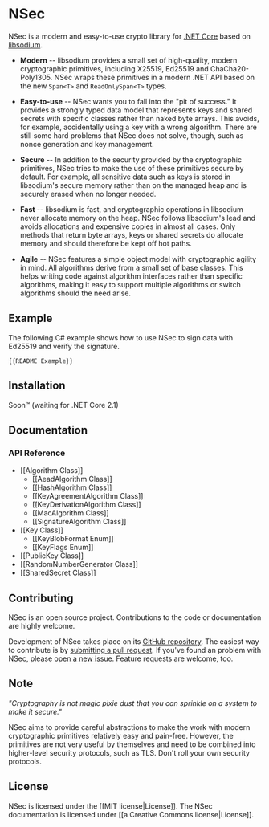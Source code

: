 # NSec

NSec is a modern and easy-to-use crypto library for
[.NET Core](https://dotnet.github.io/) based on
[libsodium](https://libsodium.org/).

* **Modern** -- libsodium provides a small set of high-quality, modern
cryptographic primitives, including X25519, Ed25519 and ChaCha20-Poly1305. NSec
wraps these primitives in a modern .NET API based on the new `Span<T>` and
`ReadOnlySpan<T>` types.

* **Easy-to-use** -- NSec wants you to fall into the "pit of success." It
provides a strongly typed data model that represents keys and shared secrets
with specific classes rather than naked byte arrays. This avoids, for example,
accidentally using a key with a wrong algorithm. There are still some hard
problems that NSec does not solve, though, such as nonce generation and key
management.

* **Secure** -- In addition to the security provided by the cryptographic
primitives, NSec tries to make the use of these primitives secure by default.
For example, all sensitive data such as keys is stored in libsodium's secure
memory rather than on the managed heap and is securely erased when no longer
needed.

* **Fast** -- libsodium is fast, and cryptographic operations in libsodium never
allocate memory on the heap. NSec follows libsodium's lead and avoids
allocations and expensive copies in almost all cases. Only methods that return
byte arrays, keys or shared secrets do allocate memory and should therefore be
kept off hot paths.

* **Agile** -- NSec features a simple object model with cryptographic agility in
mind. All algorithms derive from a small set of base classes. This helps writing
code against algorithm interfaces rather than specific algorithms, making it
easy to support multiple algorithms or switch algorithms should the need arise.


## Example

The following C# example shows how to use NSec to sign data with Ed25519 and
verify the signature.

    {{README Example}}


## Installation

Soon&trade; (waiting for .NET Core 2.1)


## Documentation

### API Reference

* [[Algorithm Class]]
    * [[AeadAlgorithm Class]]
    * [[HashAlgorithm Class]]
    * [[KeyAgreementAlgorithm Class]]
    * [[KeyDerivationAlgorithm Class]]
    * [[MacAlgorithm Class]]
    * [[SignatureAlgorithm Class]]
* [[Key Class]]
    * [[KeyBlobFormat Enum]]
    * [[KeyFlags Enum]]
* [[PublicKey Class]]
* [[RandomNumberGenerator Class]]
* [[SharedSecret Class]]


## Contributing

NSec is an open source project.
Contributions to the code or documentation are highly welcome.

Development of NSec takes place on its 
[GitHub repository](https://github.com/ektrah/nsec).
The easiest way to contribute is by
[submitting a pull request](https://github.com/ektrah/nsec/pulls).
If you've found an problem with NSec, please
[open a new issue](https://github.com/ektrah/nsec/issues).
Feature requests are welcome, too.


## Note

*"Cryptography is not magic pixie dust that you can sprinkle on a system to make
it secure."*

NSec aims to provide careful abstractions to make the work with modern
cryptographic primitives relatively easy and pain-free. However, the primitives
are not very useful by themselves and need to be combined into higher-level
security protocols, such as TLS. Don't roll your own security protocols.


## License

NSec is licensed under the [[MIT license|License]].
The NSec documentation is licensed under [[a Creative Commons license|License]].
